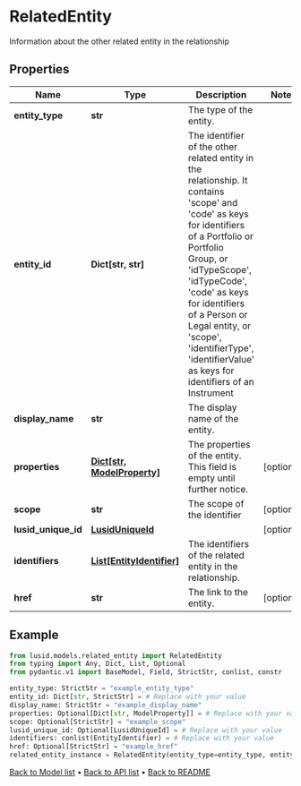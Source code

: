 # RelatedEntity

Information about the other related entity in the relationship
## Properties
Name | Type | Description | Notes
------------ | ------------- | ------------- | -------------
**entity_type** | **str** | The type of the entity. | 
**entity_id** | **Dict[str, str]** | The identifier of the other related entity in the relationship. It contains &#39;scope&#39; and &#39;code&#39; as keys for identifiers of a Portfolio or Portfolio Group, or &#39;idTypeScope&#39;, &#39;idTypeCode&#39;, &#39;code&#39; as keys for identifiers of a Person or Legal entity, or &#39;scope&#39;, &#39;identifierType&#39;, &#39;identifierValue&#39; as keys for identifiers of an Instrument | 
**display_name** | **str** | The display name of the entity. | 
**properties** | [**Dict[str, ModelProperty]**](ModelProperty.md) | The properties of the entity. This field is empty until further notice. | [optional] 
**scope** | **str** | The scope of the identifier | [optional] 
**lusid_unique_id** | [**LusidUniqueId**](LusidUniqueId.md) |  | [optional] 
**identifiers** | [**List[EntityIdentifier]**](EntityIdentifier.md) | The identifiers of the related entity in the relationship. | 
**href** | **str** | The link to the entity. | [optional] 
## Example

```python
from lusid.models.related_entity import RelatedEntity
from typing import Any, Dict, List, Optional
from pydantic.v1 import BaseModel, Field, StrictStr, conlist, constr

entity_type: StrictStr = "example_entity_type"
entity_id: Dict[str, StrictStr] = # Replace with your value
display_name: StrictStr = "example_display_name"
properties: Optional[Dict[str, ModelProperty]] = # Replace with your value
scope: Optional[StrictStr] = "example_scope"
lusid_unique_id: Optional[LusidUniqueId] = # Replace with your value
identifiers: conlist(EntityIdentifier) = # Replace with your value
href: Optional[StrictStr] = "example_href"
related_entity_instance = RelatedEntity(entity_type=entity_type, entity_id=entity_id, display_name=display_name, properties=properties, scope=scope, lusid_unique_id=lusid_unique_id, identifiers=identifiers, href=href)

```

[Back to Model list](../README.md#documentation-for-models) &#8226; [Back to API list](../README.md#documentation-for-api-endpoints) &#8226; [Back to README](../README.md)

